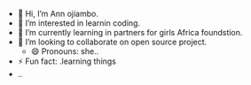 - 👋 Hi, I’m Ann ojiambo.
- 👀 I’m interested in learnin coding.
- 🌱 I’m currently learning in partners for girls Africa foundstion.
- 💞️ I’m looking to collaborate on open source project.
  - 😄 Pronouns: she..
- ⚡ Fun fact: .learning things
- ..

<!---
ojiambiann/ojiambiann is a ✨ special ✨ repository because its `README.md` (this file) appears on your GitHub profile.
You can click the Preview link to take a look at your changes.
--->
